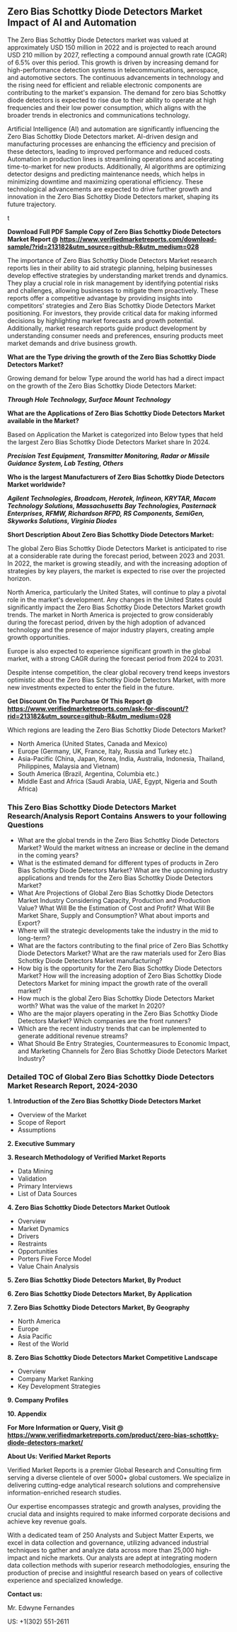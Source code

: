 <h2>Zero Bias Schottky Diode Detectors Market Impact of AI and Automation</h2><p>The Zero Bias Schottky Diode Detectors market was valued at approximately USD 150 million in 2022 and is projected to reach around USD 210 million by 2027, reflecting a compound annual growth rate (CAGR) of 6.5% over this period. This growth is driven by increasing demand for high-performance detection systems in telecommunications, aerospace, and automotive sectors. The continuous advancements in technology and the rising need for efficient and reliable electronic components are contributing to the market's expansion. The demand for zero bias Schottky diode detectors is expected to rise due to their ability to operate at high frequencies and their low power consumption, which aligns with the broader trends in electronics and communications technology.</p><p>Artificial Intelligence (AI) and automation are significantly influencing the Zero Bias Schottky Diode Detectors market. AI-driven design and manufacturing processes are enhancing the efficiency and precision of these detectors, leading to improved performance and reduced costs. Automation in production lines is streamlining operations and accelerating time-to-market for new products. Additionally, AI algorithms are optimizing detector designs and predicting maintenance needs, which helps in minimizing downtime and maximizing operational efficiency. These technological advancements are expected to drive further growth and innovation in the Zero Bias Schottky Diode Detectors market, shaping its future trajectory.</p>t</p><p id="" class=""><strong>Download Full PDF Sample Copy of Zero Bias Schottky Diode Detectors Market Report @ <a href="https://www.verifiedmarketreports.com/download-sample/?rid=213182&utm_source=github-R&utm_medium=028" target="_blank">https://www.verifiedmarketreports.com/download-sample/?rid=213182&utm_source=github-R&utm_medium=028</a></strong></p><p>The importance of&nbsp;Zero Bias Schottky Diode Detectors Market research reports lies in their ability to aid strategic planning, helping businesses develop effective strategies by understanding market trends and dynamics. They play a crucial role in risk management by identifying potential risks and challenges, allowing businesses to mitigate them proactively. These reports offer a competitive advantage by providing insights into competitors' strategies and Zero Bias Schottky Diode Detectors Market positioning. For investors, they provide critical data for making informed decisions by highlighting market forecasts and growth potential. Additionally, market research reports guide product development by understanding consumer needs and preferences, ensuring products meet market demands and drive business growth.</p><p><strong>What are the&nbsp;Type driving the growth of the Zero Bias Schottky Diode Detectors Market?</strong></p><p id="" class="">Growing demand for below Type around the world has had a direct impact on the growth of the Zero Bias Schottky Diode Detectors Market:</p><em><strong>Through Hole Technology, Surface Mount Technology</strong></em></p><strong>What are the&nbsp;Applications&nbsp;of Zero Bias Schottky Diode Detectors Market available in the Market?</strong></p><p id="" class="">Based on Application the Market is categorized into Below types that held the largest Zero Bias Schottky Diode Detectors Market share In 2024.</p><em><strong>Precision Test Equipment, Transmitter Monitoring, Radar or Missile Guidance System, Lab Testing, Others</strong></em></p><strong>Who is the largest Manufacturers of Zero Bias Schottky Diode Detectors Market worldwide?</strong></p><p><em><strong>Agilent Technologies, Broadcom, Herotek, Infineon, KRYTAR, Macom Technology Solutions, Massachusetts Bay Technologies, Pasternack Enterprises, RFMW, Richardson RFPD, RS Components, SemiGen, Skyworks Solutions, Virginia Diodes</strong></em></p><p id="" class=""><strong>Short Description About Zero Bias Schottky Diode Detectors Market:</strong></p><p>The global Zero Bias Schottky Diode Detectors Market is anticipated to rise at a considerable rate during the forecast period, between 2023 and 2031. In 2022, the market is growing steadily, and with the increasing adoption of strategies by key players, the market is expected to rise over the projected horizon.</p><p>North America, particularly the United States, will continue to play a pivotal role in the market's development. Any changes in the United States could significantly impact the Zero Bias Schottky Diode Detectors Market growth trends. The market in North America is projected to grow considerably during the forecast period, driven by the high adoption of advanced technology and the presence of major industry players, creating ample growth opportunities.</p><p>Europe is also expected to experience significant growth in the global market, with a strong CAGR during the forecast period from 2024 to 2031.</p><p>Despite intense competition, the clear global recovery trend keeps investors optimistic about the Zero Bias Schottky Diode Detectors Market, with more new investments expected to enter the field in the future.</p><p id="" class=""><strong>Get Discount On The Purchase Of This Report @ <a href="https://www.verifiedmarketreports.com/ask-for-discount/?rid=213182&utm_source=github-R&utm_medium=028" target="_blank">https://www.verifiedmarketreports.com/ask-for-discount/?rid=213182&utm_source=github-R&utm_medium=028</a></strong></p>Which regions are leading the Zero Bias Schottky Diode Detectors Market?</p><ul><li>North America (United States, Canada and Mexico)</li><li>Europe (Germany, UK, France, Italy, Russia and Turkey etc.)</li><li>Asia-Pacific (China, Japan, Korea, India, Australia, Indonesia, Thailand, Philippines, Malaysia and Vietnam)</li><li>South America (Brazil, Argentina, Columbia etc.)</li><li>Middle East and Africa (Saudi Arabia, UAE, Egypt, Nigeria and South Africa)</li></ul><h3 id="" class="">This Zero Bias Schottky Diode Detectors Market Research/Analysis Report Contains Answers to your following Questions</h3><ul><li>What are the global trends in the Zero Bias Schottky Diode Detectors Market? Would the market witness an increase or decline in the demand in the coming years?</li><li>What is the estimated demand for different types of products in Zero Bias Schottky Diode Detectors Market? What are the upcoming industry applications and trends for the Zero Bias Schottky Diode Detectors Market?</li><li>What Are Projections of Global Zero Bias Schottky Diode Detectors Market Industry Considering Capacity, Production and Production Value? What Will Be the Estimation of Cost and Profit? What Will Be Market Share, Supply and Consumption? What about imports and Export?</li><li>Where will the strategic developments take the industry in the mid to long-term?</li><li>What are the factors contributing to the final price of Zero Bias Schottky Diode Detectors Market? What are the raw materials used for Zero Bias Schottky Diode Detectors Market manufacturing?</li><li>How big is the opportunity for the Zero Bias Schottky Diode Detectors Market? How will the increasing adoption of Zero Bias Schottky Diode Detectors Market for mining impact the growth rate of the overall market?</li><li>How much is the global Zero Bias Schottky Diode Detectors Market worth? What was the value of the market In 2020?</li><li>Who are the major players operating in the Zero Bias Schottky Diode Detectors Market? Which companies are the front runners?</li><li>Which are the recent industry trends that can be implemented to generate additional revenue streams?</li><li>What Should Be Entry Strategies, Countermeasures to Economic Impact, and Marketing Channels for Zero Bias Schottky Diode Detectors Market Industry?</li></ul><h3 id="" class="">Detailed TOC of Global Zero Bias Schottky Diode Detectors Market Research Report, 2024-2030</h3><p id="" class=""><strong>1. Introduction of the Zero Bias Schottky Diode Detectors Market</strong></p><ul><li>Overview of the Market</li><li>Scope of Report</li><li>Assumptions</li></ul><p id="" class=""><strong>2. Executive Summary</strong></p><p id="" class=""><strong>3. Research Methodology of Verified Market Reports</strong></p><ul><li>Data Mining</li><li>Validation</li><li>Primary Interviews</li><li>List of Data Sources</li></ul><p id="" class=""><strong>4. Zero Bias Schottky Diode Detectors Market Outlook</strong></p><ul><li>Overview</li><li>Market Dynamics</li><li>Drivers</li><li>Restraints</li><li>Opportunities</li><li>Porters Five Force Model</li><li>Value Chain Analysis</li></ul><p id="" class=""><strong>5. Zero Bias Schottky Diode Detectors Market, By Product</strong></p><p id="" class=""><strong>6. Zero Bias Schottky Diode Detectors Market, By Application</strong></p><p id="" class=""><strong>7. Zero Bias Schottky Diode Detectors Market, By Geography</strong></p><ul><li>North America</li><li>Europe</li><li>Asia Pacific</li><li>Rest of the World</li></ul><p id="" class=""><strong>8. Zero Bias Schottky Diode Detectors Market Competitive Landscape</strong></p><ul><li>Overview</li><li>Company Market Ranking</li><li>Key Development Strategies</li></ul><p id="" class=""><strong>9. Company Profiles</strong></p><p id="" class=""><strong>10. Appendix</strong></p><p id="" class=""><strong>For More Information or Query, Visit @ <a href="https://www.verifiedmarketreports.com/product/zero-bias-schottky-diode-detectors-market/" target="_blank">https://www.verifiedmarketreports.com/product/zero-bias-schottky-diode-detectors-market/</a></strong></p><p id="" class=""><strong>About Us: Verified Market Reports</strong></p><p id="" class="">Verified Market Reports is a premier Global Research and Consulting firm serving a diverse clientele of over 5000+ global customers. We specialize in delivering cutting-edge analytical research solutions and comprehensive information-enriched research studies.</p><p id="" class="">Our expertise encompasses strategic and growth analyses, providing the crucial data and insights required to make informed corporate decisions and achieve key revenue goals.</p><p id="" class="">With a dedicated team of 250 Analysts and Subject Matter Experts, we excel in data collection and governance, utilizing advanced industrial techniques to gather and analyze data across more than 25,000 high-impact and niche markets. Our analysts are adept at integrating modern data collection methods with superior research methodologies, ensuring the production of precise and insightful research based on years of collective experience and specialized knowledge.</p><p id="" class=""><strong>Contact us:</strong></p><p id="" class="">Mr. Edwyne Fernandes</p><p id="" class="">US: +1(302) 551-2611</p>